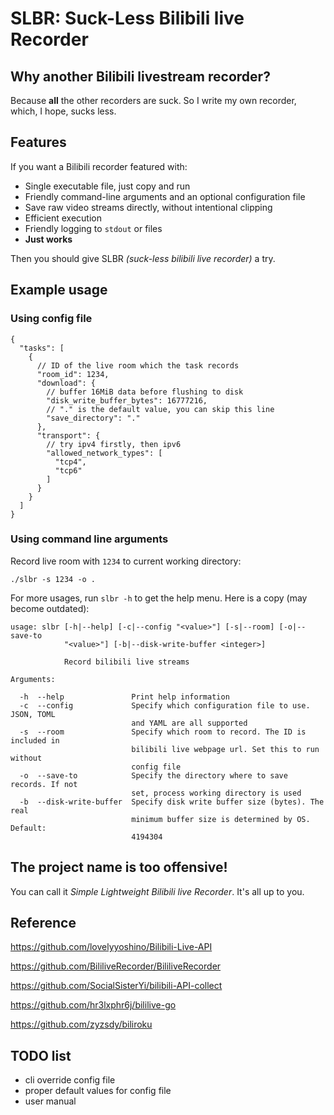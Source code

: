 # SLBR: Suck-Less Bilibili live Recorder

## Why another Bilibili livestream recorder?

Because **all** the other recorders are suck. So I write my own recorder, which, I hope, sucks less.

## Features

If you want a Bilibili recorder featured with:

- Single executable file, just copy and run
- Friendly command-line arguments and an optional configuration file
- Save raw video streams directly, without intentional clipping
- Efficient execution
- Friendly logging to `stdout` or files
- **Just works**

Then you should give SLBR *(suck-less bilibili live recorder)* a try.

## Example usage

### Using config file

```json5
{
  "tasks": [
    {
      // ID of the live room which the task records
      "room_id": 1234,
      "download": {
        // buffer 16MiB data before flushing to disk
        "disk_write_buffer_bytes": 16777216,
        // "." is the default value, you can skip this line
        "save_directory": "."
      },
      "transport": {
        // try ipv4 firstly, then ipv6
        "allowed_network_types": [
          "tcp4",
          "tcp6"
        ]
      }
    }
  ]
}
```

### Using command line arguments

Record live room with `1234` to current working directory:

```shell
./slbr -s 1234 -o .
```

For more usages, run `slbr -h` to get the help menu. Here is a copy (may become outdated):

```
usage: slbr [-h|--help] [-c|--config "<value>"] [-s|--room] [-o|--save-to
            "<value>"] [-b|--disk-write-buffer <integer>]

            Record bilibili live streams

Arguments:

  -h  --help               Print help information
  -c  --config             Specify which configuration file to use. JSON, TOML
                           and YAML are all supported
  -s  --room               Specify which room to record. The ID is included in
                           bilibili live webpage url. Set this to run without
                           config file
  -o  --save-to            Specify the directory where to save records. If not
                           set, process working directory is used
  -b  --disk-write-buffer  Specify disk write buffer size (bytes). The real
                           minimum buffer size is determined by OS. Default:
                           4194304
```

## The project name is too offensive!

You can call it *Simple Lightweight Bilibili live Recorder*. It's all up to you.

## Reference

https://github.com/lovelyyoshino/Bilibili-Live-API

https://github.com/BililiveRecorder/BililiveRecorder

https://github.com/SocialSisterYi/bilibili-API-collect

https://github.com/hr3lxphr6j/bililive-go

https://github.com/zyzsdy/biliroku

## TODO list

- cli override config file
- proper default values for config file
- user manual
